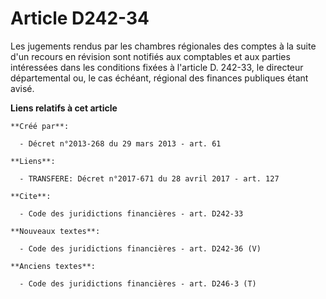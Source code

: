# Article D242-34

Les jugements rendus par les chambres régionales des comptes à la suite d'un recours en révision sont notifiés aux comptables
et aux parties intéressées dans les conditions fixées à l'article D. 242-33, le directeur départemental ou, le cas échéant,
régional des finances publiques étant avisé.

**Liens relatifs à cet article**

	**Créé par**:

	  - Décret n°2013-268 du 29 mars 2013 - art. 61

	**Liens**:

	  - TRANSFERE: Décret n°2017-671 du 28 avril 2017 - art. 127

	**Cite**:

	  - Code des juridictions financières - art. D242-33

	**Nouveaux textes**:

	  - Code des juridictions financières - art. D242-36 (V)

	**Anciens textes**:

	  - Code des juridictions financières - art. D246-3 (T)
